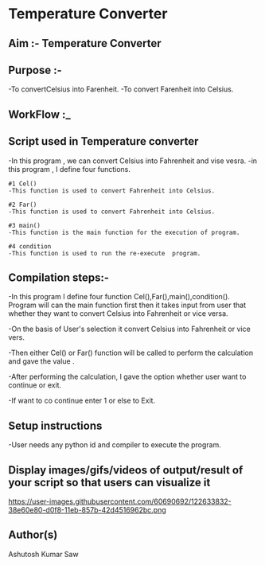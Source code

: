 # Temperature Converter
## Aim :- Temperature Converter

## Purpose :-
 -To convertCelsius into Farenheit.
 -To convert Farenheit into Celsius.

## WorkFlow :_

## Script used in Temperature converter
-In this program , we can convert Celsius into Fahrenheit and vise vesra.
-in this program , I define four functions. 

    #1 Cel()
    -This function is used to convert Fahrenheit into Celsius.

    #2 Far()
    -This function is used to convert Fahrenheit into Celsius.

    #3 main()
    -This function is the main function for the execution of program.

    #4 condition
    -This function is used to run the re-execute  program. 

## Compilation steps:-
-In this program I define four function Cel(),Far(),main(),condition().
 Program will can the main function first then it takes input from user that whether 
 they want to convert Celsius into Fahrenheit or vice versa.

-On the basis of User's selection it convert Celsius into Fahrenheit or vice vers.

-Then either Cel() or Far() function will be called to perform the calculation and 
 gave the value .

-After performing the calculation, I gave the option whether user want to continue or exit.

-If want to co continue enter 1 or else to Exit.


## Setup instructions
-User needs any python id and compiler to execute the program.


## Display images/gifs/videos of output/result of your script so that users can visualize it
https://user-images.githubusercontent.com/60690692/122633832-38e60e80-d0f8-11eb-857b-42d4516962bc.png


## Author(s)
Ashutosh Kumar Saw

